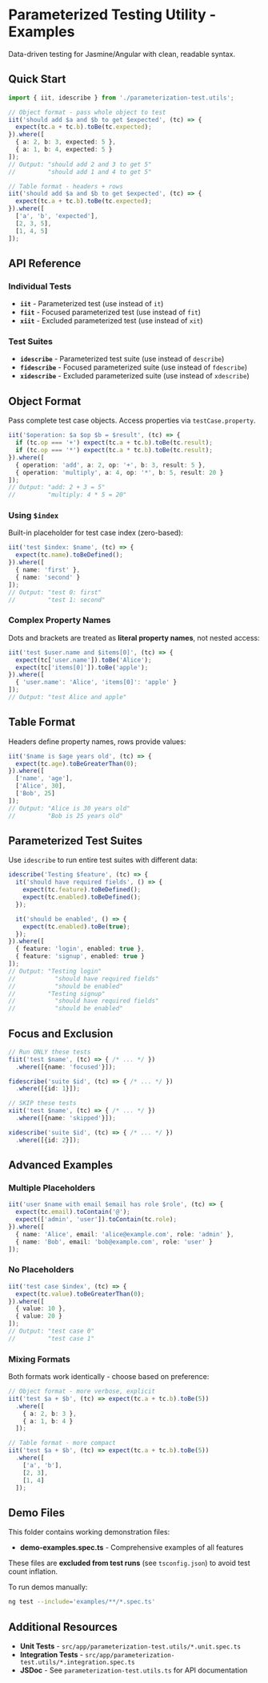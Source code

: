 # Parameterized Testing Utility - Examples

Data-driven testing for Jasmine/Angular with clean, readable syntax.

## Quick Start

```typescript
import { iit, idescribe } from './parameterization-test.utils';

// Object format - pass whole object to test
iit('should add $a and $b to get $expected', (tc) => {
  expect(tc.a + tc.b).toBe(tc.expected);
}).where([
  { a: 2, b: 3, expected: 5 },
  { a: 1, b: 4, expected: 5 }
]);
// Output: "should add 2 and 3 to get 5"
//         "should add 1 and 4 to get 5"

// Table format - headers + rows
iit('should add $a and $b to get $expected', (tc) => {
  expect(tc.a + tc.b).toBe(tc.expected);
}).where([
  ['a', 'b', 'expected'],
  [2, 3, 5],
  [1, 4, 5]
]);
```

## API Reference

### Individual Tests

- **`iit`** - Parameterized test (use instead of `it`)
- **`fiit`** - Focused parameterized test (use instead of `fit`)
- **`xiit`** - Excluded parameterized test (use instead of `xit`)

### Test Suites

- **`idescribe`** - Parameterized test suite (use instead of `describe`)
- **`fidescribe`** - Focused parameterized suite (use instead of `fdescribe`)
- **`xidescribe`** - Excluded parameterized suite (use instead of `xdescribe`)

## Object Format

Pass complete test case objects. Access properties via `testCase.property`.

```typescript
iit('$operation: $a $op $b = $result', (tc) => {
  if (tc.op === '+') expect(tc.a + tc.b).toBe(tc.result);
  if (tc.op === '*') expect(tc.a * tc.b).toBe(tc.result);
}).where([
  { operation: 'add', a: 2, op: '+', b: 3, result: 5 },
  { operation: 'multiply', a: 4, op: '*', b: 5, result: 20 }
]);
// Output: "add: 2 + 3 = 5"
//         "multiply: 4 * 5 = 20"
```

### Using `$index`

Built-in placeholder for test case index (zero-based):

```typescript
iit('test $index: $name', (tc) => {
  expect(tc.name).toBeDefined();
}).where([
  { name: 'first' },
  { name: 'second' }
]);
// Output: "test 0: first"
//         "test 1: second"
```

### Complex Property Names

Dots and brackets are treated as **literal property names**, not nested access:

```typescript
iit('test $user.name and $items[0]', (tc) => {
  expect(tc['user.name']).toBe('Alice');
  expect(tc['items[0]']).toBe('apple');
}).where([
  { 'user.name': 'Alice', 'items[0]': 'apple' }
]);
// Output: "test Alice and apple"
```

## Table Format

Headers define property names, rows provide values:

```typescript
iit('$name is $age years old', (tc) => {
  expect(tc.age).toBeGreaterThan(0);
}).where([
  ['name', 'age'],
  ['Alice', 30],
  ['Bob', 25]
]);
// Output: "Alice is 30 years old"
//         "Bob is 25 years old"
```

## Parameterized Test Suites

Use `idescribe` to run entire test suites with different data:

```typescript
idescribe('Testing $feature', (tc) => {
  it('should have required fields', () => {
    expect(tc.feature).toBeDefined();
    expect(tc.enabled).toBeDefined();
  });

  it('should be enabled', () => {
    expect(tc.enabled).toBe(true);
  });
}).where([
  { feature: 'login', enabled: true },
  { feature: 'signup', enabled: true }
]);
// Output: "Testing login"
//           "should have required fields"
//           "should be enabled"
//         "Testing signup"
//           "should have required fields"
//           "should be enabled"
```

## Focus and Exclusion

```typescript
// Run ONLY these tests
fiit('test $name', (tc) => { /* ... */ })
  .where([{name: 'focused'}]);

fidescribe('suite $id', (tc) => { /* ... */ })
  .where([{id: 1}]);

// SKIP these tests
xiit('test $name', (tc) => { /* ... */ })
  .where([{name: 'skipped'}]);

xidescribe('suite $id', (tc) => { /* ... */ })
  .where([{id: 2}]);
```

## Advanced Examples

### Multiple Placeholders

```typescript
iit('user $name with email $email has role $role', (tc) => {
  expect(tc.email).toContain('@');
  expect(['admin', 'user']).toContain(tc.role);
}).where([
  { name: 'Alice', email: 'alice@example.com', role: 'admin' },
  { name: 'Bob', email: 'bob@example.com', role: 'user' }
]);
```

### No Placeholders

```typescript
iit('test case $index', (tc) => {
  expect(tc.value).toBeGreaterThan(0);
}).where([
  { value: 10 },
  { value: 20 }
]);
// Output: "test case 0"
//         "test case 1"
```

### Mixing Formats

Both formats work identically - choose based on preference:

```typescript
// Object format - more verbose, explicit
iit('test $a + $b', (tc) => expect(tc.a + tc.b).toBe(5))
  .where([
    { a: 2, b: 3 },
    { a: 1, b: 4 }
  ]);

// Table format - more compact
iit('test $a + $b', (tc) => expect(tc.a + tc.b).toBe(5))
  .where([
    ['a', 'b'],
    [2, 3],
    [1, 4]
  ]);
```

## Demo Files

This folder contains working demonstration files:

- **demo-examples.spec.ts** - Comprehensive examples of all features

These files are **excluded from test runs** (see `tsconfig.json`) to avoid test count inflation.

To run demos manually:

```bash
ng test --include='examples/**/*.spec.ts'
```

## Additional Resources

- **Unit Tests** - `src/app/parameterization-test.utils/*.unit.spec.ts`
- **Integration Tests** - `src/app/parameterization-test.utils/*.integration.spec.ts`
- **JSDoc** - See `parameterization-test.utils.ts` for API documentation
